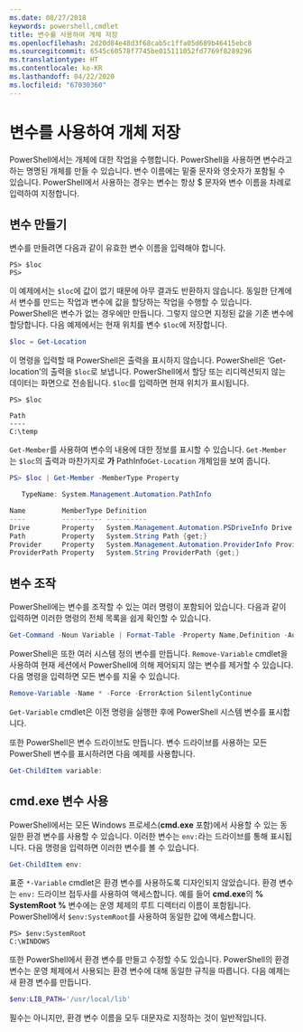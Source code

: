 ```yaml
---
ms.date: 08/27/2018
keywords: powershell,cmdlet
title: 변수를 사용하여 개체 저장
ms.openlocfilehash: 2d20d84e48d3f68cab5c1ffa05d689b46415ebc8
ms.sourcegitcommit: 6545c60578f7745be015111052fd7769f8289296
ms.translationtype: HT
ms.contentlocale: ko-KR
ms.lasthandoff: 04/22/2020
ms.locfileid: "67030360"
---
```

# <a name="using-variables-to-store-objects"></a>변수를 사용하여 개체 저장

PowerShell에서는 개체에 대한 작업을 수행합니다. PowerShell을 사용하면 변수라고 하는 명명된 개체를 만들 수 있습니다.
변수 이름에는 밑줄 문자와 영숫자가 포함될 수 있습니다. PowerShell에서 사용하는 경우는 변수는 항상 \$ 문자와 변수 이름을 차례로 입력하여 지정합니다.

## <a name="creating-a-variable"></a>변수 만들기

변수를 만들려면 다음과 같이 유효한 변수 이름을 입력해야 합니다.

```
PS> $loc
PS>
```

이 예제에서는 `$loc`에 값이 없기 때문에 아무 결과도 반환하지 않습니다. 동일한 단계에서 변수를 만드는 작업과 변수에 값을 할당하는 작업을 수행할 수 있습니다. PowerShell은 변수가 없는 경우에만 만듭니다.
그렇지 않으면 지정된 값을 기존 변수에 할당합니다. 다음 예제에서는 현재 위치를 변수 `$loc`에 저장합니다.

```powershell
$loc = Get-Location
```

이 명령을 입력할 때 PowerShell은 출력을 표시하지 않습니다. PowerShell은 ‘Get-location’의 출력을 `$loc`로 보냅니다. PowerShell에서 할당 또는 리디렉션되지 않는 데이터는 화면으로 전송됩니다. `$loc`를 입력하면 현재 위치가 표시됩니다.

```
PS> $loc

Path
----
C:\temp
```

`Get-Member`를 사용하여 변수의 내용에 대한 정보를 표시할 수 있습니다. `Get-Member`는 `$loc`의 출력과 마찬가지로 **가** PathInfo`Get-Location` 개체임을 보여 줍니다.

```powershell
PS> $loc | Get-Member -MemberType Property

   TypeName: System.Management.Automation.PathInfo

Name         MemberType Definition
----         ---------- ----------
Drive        Property   System.Management.Automation.PSDriveInfo Drive {get;}
Path         Property   System.String Path {get;}
Provider     Property   System.Management.Automation.ProviderInfo Provider {...
ProviderPath Property   System.String ProviderPath {get;}
```

## <a name="manipulating-variables"></a>변수 조작

PowerShell에는 변수를 조작할 수 있는 여러 명령이 포함되어 있습니다. 다음과 같이 입력하면 이러한 명령의 전체 목록을 쉽게 확인할 수 있습니다.

```powershell
Get-Command -Noun Variable | Format-Table -Property Name,Definition -AutoSize -Wrap
```

PowerShell은 또한 여러 시스템 정의 변수를 만듭니다. `Remove-Variable` cmdlet을 사용하여 현재 세션에서 PowerShell에 의해 제어되지 않는 변수를 제거할 수 있습니다. 다음 명령을 입력하면 모든 변수를 지울 수 있습니다.

```powershell
Remove-Variable -Name * -Force -ErrorAction SilentlyContinue
```

`Get-Variable` cmdlet은 이전 명령을 실행한 후에 PowerShell 시스템 변수를 표시합니다.

또한 PowerShell은 변수 드라이브도 만듭니다. 변수 드라이브를 사용하는 모든 PowerShell 변수를 표시하려면 다음 예제를 사용합니다.

```powershell
Get-ChildItem variable:
```

## <a name="using-cmdexe-variables"></a>cmd.exe 변수 사용

PowerShell에서는 모든 Windows 프로세스(**cmd.exe** 포함)에서 사용할 수 있는 동일한 환경 변수를 사용할 수 있습니다. 이러한 변수는 `env:`라는 드라이브를 통해 표시됩니다. 다음 명령을 입력하면 이러한 변수를 볼 수 있습니다.

```powershell
Get-ChildItem env:
```

표준 `*-Variable` cmdlet은 환경 변수를 사용하도록 디자인되지 않았습니다. 환경 변수는 `env:` 드라이브 접두사를 사용하여 액세스합니다. 예를 들어 **cmd.exe**의 **% SystemRoot %** 변수에는 운영 체제의 루트 디렉터리 이름이 포함됩니다. PowerShell에서 `$env:SystemRoot`를 사용하여 동일한 값에 액세스합니다.

```
PS> $env:SystemRoot
C:\WINDOWS
```

또한 PowerShell에서 환경 변수를 만들고 수정할 수도 있습니다. PowerShell의 환경 변수는 운영 체제에서 사용되는 환경 변수에 대해 동일한 규칙을 따릅니다. 다음 예제는 새 환경 변수를 만듭니다.

```powershell
$env:LIB_PATH='/usr/local/lib'
```

필수는 아니지만, 환경 변수 이름을 모두 대문자로 지정하는 것이 일반적입니다.
